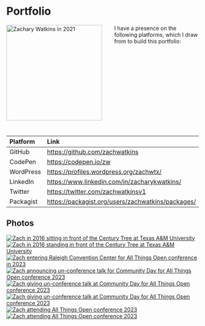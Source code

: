# Portfolio

<p style="float:left;margin:0 2rem 1.5rem 0;"><a href="/img/profile/20210719_074933-thumbnail.jpg" title="Zachary Watkins in 2021"><img src="/img/profile/20210719_074933.jpg" alt="Zachary Watkins in 2021" width="250" /></a></p>

I have a presence on the following platforms, which I draw from to build this portfolio:

<br style="clear:both" />

| Platform  | Link                                              |
| :-------- | :------------------------------------------------ |
| GitHub    | https://github.com/zachwatkins                    |
| CodePen   | https://codepen.io/zw                             |
| WordPress | https://profiles.wordpress.org/zachwtx/           |
| LinkedIn  | https://www.linkedin.com/in/zacharykwatkins/      |
| Twitter   | https://twitter.com/zachwatkinsv1                 |
| Packagist | https://packagist.org/users/zachwatkins/packages/ |

## Photos

[![Zach in 2016 sitting in front of the Century Tree at Texas A&M University](/img/profile/2016-century-tree-sitting-thumbnail.jpg)](/img/profile/2016-century-tree-sitting.jpg 'Zach in 2016 sitting in front of the Century Tree at Texas A&M University') [![Zach in 2016 standing in front of the Century Tree at Texas A&M University](/img/profile/2016-century-tree-thumbnail.jpg)](/img/profile/2016-century-tree.jpg 'Zach in 2016 standing in front of the Century Tree at Texas A&M University') [![Zach entering Raleigh Convention Center for All Things Open conference in 2023](/img/profile/20231015_085123-thumbnail.jpg)](/img/profile/20231015_085123.jpg 'Zach entering Raleigh Convention Center for All Things Open conference in 2023') [![Zach announcing un-conference talk for Community Day for All Things Open conference 2023](/img/profile/53316525957_bba8a3c644_q.jpg)](/img/profile/53316525957_bba8a3c644_c.jpg 'Zach announcing un-conference talk for Community Day for All Things Open conference 2023') [![Zach giving un-conference talk at Community Day for All Things Open conference 2023](/img/profile/53316501642_2802ac22b9_q.jpg)](/img/profile/53316501642_2802ac22b9_c.jpg 'Zach giving un-conference talk at Community Day for All Things Open conference 2023') [![Zach giving un-conference talk at Community Day for All Things Open conference 2023](/img/profile/53317608718_e16af69253_q.jpg)](/img/profile/53317608718_e16af69253_c.jpg 'Zach giving un-conference talk at Community Day for All Things Open conference 2023') [![Zach attending All Things Open conference 2023](/img/profile/53318172658_3d0e313ea4_q.jpg)](/img/profile/53318172658_3d0e313ea4_c.jpg 'Zach attending All Things Open conference 2023') [![Zach attending All Things Open conference 2023](/img/profile/53318257788_b3fa33c38e_q.jpg)](/img/profile/53318257788_b3fa33c38e_c.jpg 'Zach attending All Things Open conference 2023')
